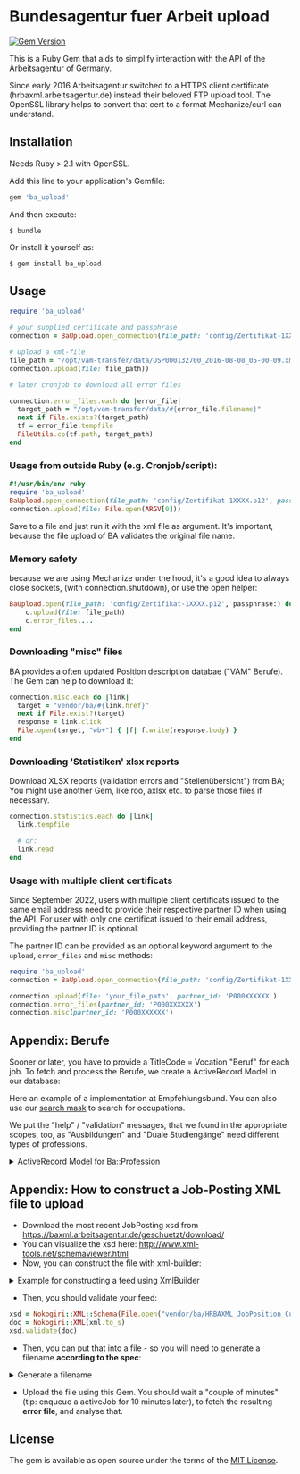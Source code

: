 # Bundesagentur fuer Arbeit upload

[![Gem Version](https://badge.fury.io/rb/ba_upload.svg)](https://badge.fury.io/rb/ba_upload)

This is a Ruby Gem that aids to simplify interaction with the API of the Arbeitsagentur of Germany.

Since early 2016 Arbeitsagentur switched to a HTTPS client certificate (hrbaxml.arbeitsagentur.de) instead their beloved FTP upload tool. The OpenSSL library helps to convert that cert to a format Mechanize/curl can understand.

## Installation

Needs Ruby > 2.1 with OpenSSL.

Add this line to your application's Gemfile:

```ruby
gem 'ba_upload'
```

And then execute:

    $ bundle

Or install it yourself as:

    $ gem install ba_upload

## Usage

```ruby
require 'ba_upload'

# your supplied certificate and passphrase
connection = BaUpload.open_connection(file_path: 'config/Zertifikat-1XXXX.p12', passphrase: 'YOURPASSPHRASE')

# Upload a xml-file
file_path = "/opt/vam-transfer/data/DSP000132700_2016-08-08_05-00-09.xml"
connection.upload(file: file_path))

# later cronjob to download all error files

connection.error_files.each do |error_file|
  target_path = "/opt/vam-transfer/data/#{error_file.filename}"
  next if File.exists?(target_path)
  tf = error_file.tempfile
  FileUtils.cp(tf.path, target_path)
end
```

### Usage from outside Ruby (e.g. Cronjob/script):

```ruby
#!/usr/bin/env ruby
require 'ba_upload'
BaUpload.open_connection(file_path: 'config/Zertifikat-1XXXX.p12', passphrase: 'YOURPASSPHRASE')
connection.upload(file: File.open(ARGV[0]))
```

Save to a file and just run it with the xml file as argument. It's important, because the file upload of BA validates the original file name.


### Memory safety

because we are using Mechanize under the hood, it's a good idea to always close sockets, (with connection.shutdown), or use the open helper:

```ruby
BaUpload.open(file_path: 'config/Zertifikat-1XXXX.p12', passphrase:) do |c|
    c.upload(file: file_path)
    c.error_files....
end
```


### Downloading "misc" files

BA provides a often updated Position description databae ("VAM" Berufe). The Gem can help to download it:

```ruby
connection.misc.each do |link|
  target = "vendor/ba/#{link.href}"
  next if File.exist?(target)
  response = link.click
  File.open(target, "wb+") { |f| f.write(response.body) }
end
```

### Downloading 'Statistiken' xlsx reports

Download XLSX reports (validation errors and "Stellenübersicht") from BA; You might use another Gem, like roo, axlsx etc. to parse those files if necessary.

```ruby
connection.statistics.each do |link|
  link.tempfile

  # or:
  link.read
end
```

### Usage with multiple client certificats

Since September 2022, users with multiple client certificats issued to the same email address need to provide their respective partner ID when using the API.
For user with only one certificat issued to their email address, providing the partner ID is optional.

The partner ID can be provided as an optional keyword argument to the `upload`, `error_files` and `misc` methods:

```ruby
require 'ba_upload'
connection = BaUpload.open_connection(file_path: 'config/Zertifikat-1XXXX.p12', passphrase: 'YOURPASSPHRASE')

connection.upload(file: 'your_file_path', partner_id: 'P000XXXXXX')
connection.error_files(partner_id: 'P000XXXXXX')
connection.misc(partner_id: 'P000XXXXXX')

```

## Appendix: Berufe

Sooner or later, you have to provide a TitleCode = Vocation "Beruf" for each job. To fetch and process the Berufe, we create a ActiveRecord Model in our database:

Here an example of a implementation at Empfehlungsbund. You can also use our [search mask](https://login.empfehlungsbund.de/arbeitsagentur) to search for occupations.

We put the "help" / "validation" messages, that we found in the appropriate scopes, too, as "Ausbildungen" and "Duale Studiengänge" need different types of professions.

<details>
<summary>ActiveRecord Model for Ba::Profession</summary>

```ruby 
# migration:
create_table :ba_professions do |t|
 t.string "bkz"
 t.string "typ"
 t.string "lbkgruppe"
 t.string "hochschulberuf"
 t.string "kuenstler"
 t.string "bezeichnung_nl"
 t.string "bezeichnung_nk"
 t.string "suchname_nl"
 t.datetime "created_at"
 t.datetime "updated_at"
 t.integer "ebene"
 t.integer "qualifikationsniveau"
 t.datetime "deleted_on"
end

class Ba::Profession < ApplicationRecord
  has_many :jobs

  scope :undeleted, -> { where 'deleted_on is null' }
  scope :berufe, -> { where typ: 'B' }
  scope :ausbildungen, -> { where typ: 'A' }
  scope :sorted, -> { order(Arel.sql('deleted_on is not null, bezeichnung_nl')) }
  # Bei Auswahl von „Ausbildung“ (EducationType=0) sind die Berufe mit dem
  # Qualifikationsniveau 2 zulässig. Zusätzlich sind hier alle Berufe folgender
  # berufskundlicher Gruppen erlaubt: [...]
  scope :reine_ausbildungen, -> {
    where(qualifikationsniveau: 2).or(
      where(lbkgruppe: [1150, 3110, 5130])
    ).ausbildungen
  }
  # Wird ein Stellenangebot vom Typ „Duales Studium“ (EducationType=1) übermittelt, sind der
  # Studiengang und der ggf. vorhandene Ausbildungsberuf getrennt anzugeben. Als
  # Studiengang (Course) sind Berufe mit ausschließlich dem Qualifikationsniveau 4 zulässig.
  # Diese Berufe entstammen alle der berufskundlichen Gruppe 3120 („A Grundständige
  # Studienfächer/-gänge“). Der als Ausbildung (TitleCode) angegebene Beruf darf
  # dementsprechend nicht ausschließlich das Qualifikationsniveau 4 haben.
  scope :duale_studiengaenge, -> { ausbildungen.where ebene: 3, qualifikationsniveau: 4 }

  def duales_studium?
    ebene == 3 && qualifikationsniveau == 4 && typ == 'A'
  end

  def self.download_from_ba
    require 'tty/prompt'
    prompt = TTY::Prompt.new
    link = Ba::Distributor.ba_connection.misc.last do |link|
    link.click
    target = "public/ba/#{link.href}"
    response = link.click
    File.open(target, "wb+") { |f| f.write(response.body) }

    puts "Unzipping vam_beruf_kurz.xml..."
    `unzip -o -d public/ba/ #{target} vam_beruf_kurz.xml`
  end

  def self.import(path: 'public/ba/vam_beruf_kurz.xml')
    doc = Nokogiri::XML.parse(File.open(path))
    berufe_vorher = Ba::Beruf.undeleted.pluck(:id)
    doc.search('beruf').each do |beruf_doc|
      beruf = where(id: beruf_doc['id']).first_or_initialize

      beruf.bkz = beruf_doc['bkz']

      beruf.typ = beruf_doc.at('typ').text == 't' ? 'B' : 'A'
      beruf.qualifikationsniveau = beruf_doc.at('qualifikationsNiveau[niveau]')['niveau']
      beruf_doc.search(*%w[lbkgruppe hochschulberuf ebene kuenstler bezeichnung_nl bezeichnung_nk suchname_nl]).each do |i|
        beruf.send("#{i.name}=", i.text)
      end
      beruf.save
      berufe_vorher.delete(beruf.id)
    end
    Ba::Beruf.where(id: berufe_vorher).update_all deleted_on: Time.zone.now if berufe_vorher.any?
  end
  scope :duale_studiengaenge, -> { where ebene: 3, qualifikationsniveau: 4 }

  def display_name
    prefix = if deleted_on?
               "[!VERALTET!] "
             end
    if typ == 'A'
      if ebene == 3 && qualifikationsniveau == 4
        "#{prefix}#{bezeichnung_nk} (DUALES STUDIUM/praxisorientiert)"
      else
        "#{prefix}#{bezeichnung_nk} (AUSBILDUNG)"
      end
    else
      "#{prefix}#{bezeichnung_nk}"
    end
  end

  def as_json(opts = {})
    {
      id: id,
      display_name: display_name
    }
  end
```

</details>

## Appendix: How to construct a Job-Posting XML file to upload

- Download the most recent JobPosting xsd from https://baxml.arbeitsagentur.de/geschuetzt/download/
- You can visualize the xsd here: http://www.xml-tools.net/schemaviewer.html
- Now, you can construct the file with xml-builder:

<details>
<summary>Example for constructing a feed using XmlBuilder</summary>

```ruby
    xml = Builder::XmlMarkup.new(indent: 1)
      xml.instruct!
      xml.tag!("HRBAXMLJobPositionPosting") do
        xml.tag!("Header") do
          xml.tag!("SupplierId", SUPPLIER_ID)
          xml.tag!("Timestamp", Time.zone.now.to_s(:db).tr(" ", "T"))
          xml.tag!("Amount", obs.count)
          # F: Full
          # D: Diff
          if @only_jobs
            xml.tag!("TypeOfLoad", "D")
          else
            xml.tag!("TypeOfLoad", "F")
          end
        end
        xml.tag!("Data") do
          jobs.each do |job|
            generate_xml_for_job(xml, job)
          end
          
          jobs_to_delete.each do |job|
            xml.tag! "DeleteEntry" do
              xml.tag! "EntryId", id
            end
          end
        end
      end
      xml
```
</details>

- Then, you should validate your feed:

```ruby
xsd = Nokogiri::XML::Schema(File.open("vendor/ba/HRBAXML_JobPosition_Current.xsd"))
doc = Nokogiri::XML(xml.to_s)
xsd.validate(doc)
```

- Then, you can put that into a file - so you will need to generate a filename **according to the spec**:

<details>
<summary>Generate a filename</summary>

```ruby
# for historic reasons, you could transmit a bunch of files with the same timestamp using an index/offset, but usually, just putting 0 here should be enought
index = 0
number_of_feeds_to_push_now = 1
ended = index == (number_of_feeds_to_push_now - 1)
flag = ended ? "E" : "C"
date = Time.zone.now.strftime "%Y-%m-%d_%H-%M-%S_F#{'%03d' % (index + 1)}#{flag}"
"DS#{SUPPLIER_ID}_#{date}.xml"
```

</details>

- Upload the file using this Gem. You should wait a "couple of minutes" (tip: enqueue a activeJob for 10 minutes later), to fetch the resulting **error file**, and analyse that.



## License

The gem is available as open source under the terms of the [MIT License](http://opensource.org/licenses/MIT).

